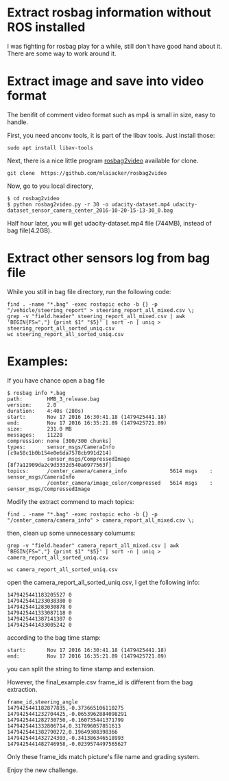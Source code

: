 # Extract rosbag information without ROS installed 

I was fighting for rosbag play for a while, still don't have good hand about it. There are some way to work around it. 

# Extract image and save into video format

The benifit of comment video format such as mp4 is small in size, easy to handle. 

First, you need anconv tools, it is part of the libav tools. Just install those:
```
sudo apt install libav-tools
```
Next, there is a nice little program [rosbag2video](https://github.com/mlaiacker/rosbag2video) available for clone. 
```
git clone  https://github.com/mlaiacker/rosbag2video
```
Now, go to you local directory, 
```
$ cd rosbag2video
$ python rosbag2video.py -r 30 -o udacity-dataset.mp4 udacity-dataset_sensor_camera_center_2016-10-20-15-13-30_0.bag
```
Half hour later, you will get udacity-dataset.mp4 file (744MB), instead of bag file(4.2GB). 

# Extract other sensors log from bag file

While you still in bag file directory, run the following code:
```
find . -name "*.bag" -exec rostopic echo -b {} -p "/vehicle/steering_report" > steering_report_all_mixed.csv \;
grep -v "field.header" steering_report_all_mixed.csv | awk 'BEGIN{FS=","} {print $1" "$5}' | sort -n | uniq > steering_report_all_sorted_uniq.csv
wc steering_report_all_sorted_uniq.csv
```

# Examples:
If you have chance open a bag file
```
$ rosbag info *.bag
path:        HMB_3_release.bag
version:     2.0
duration:    4:40s (280s)
start:       Nov 17 2016 16:30:41.18 (1479425441.18)
end:         Nov 17 2016 16:35:21.89 (1479425721.89)
size:        231.0 MB
messages:    11228
compression: none [300/300 chunks]
types:       sensor_msgs/CameraInfo      [c9a58c1b0b154e0e6da7578cb991d214]
             sensor_msgs/CompressedImage [8f7a12909da2c9d3332d540a0977563f]
topics:      /center_camera/camera_info              5614 msgs    : sensor_msgs/CameraInfo     
             /center_camera/image_color/compressed   5614 msgs    : sensor_msgs/CompressedImage
```
Modify the extract commend to mach topics: 
```
find . -name "*.bag" -exec rostopic echo -b {} -p "/center_camera/camera_info" > camera_report_all_mixed.csv \;
```
then, clean up some unnecessary columums:
```
grep -v "field.header" camera_report_all_mixed.csv | awk 'BEGIN{FS=","} {print $1" "$5}' | sort -n | uniq > camera_report_all_sorted_uniq.csv
```
```
wc camera_report_all_sorted_uniq.csv
```
open the camera_report_all_sorted_uniq.csv, I get the following info:
```
1479425441183205527 0
1479425441233038380 0
1479425441283030878 0
1479425441333087118 0
1479425441387141307 0
1479425441433005242 0
```
according to the bag time stamp:
```
start:       Nov 17 2016 16:30:41.18 (1479425441.18)
end:         Nov 17 2016 16:35:21.89 (1479425721.89)
```
you can split the string to time stamp and extension. 

However, the final_example.csv frame_id is different from the bag extraction. 
```
frame_id,steering_angle
1479425441182877835,-0.373665106110275
1479425441232704425,-0.0653962884098291
1479425441282730750,-0.160735441371799
1479425441332806714,0.317896057851613
1479425441382790272,0.19649308398366
1479425441432724303,-0.341386346518993
1479425441482746958,-0.0239574497565627
```
Only these frame_ids match picture's file name and grading system. 

Enjoy the new challenge. 





